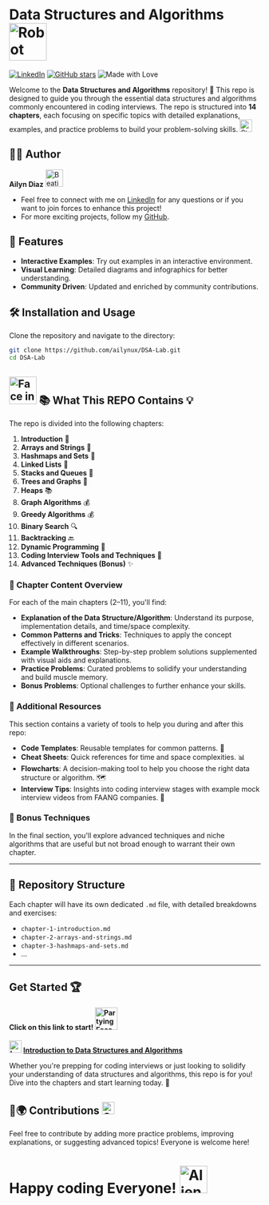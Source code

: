 # Data Structures and Algorithms <img src="https://raw.githubusercontent.com/Tarikul-Islam-Anik/Animated-Fluent-Emojis/master/Emojis/Smilies/Robot.png" alt="Robot" width="75" height="75" />
[![LinkedIn](https://img.shields.io/badge/LinkedIn-Profile-blue)](https://www.linkedin.com/in/ailyn-diaz-802943225)
[![GitHub stars](https://img.shields.io/github/stars/ailynux/DSA-Lab.svg?style=social&label=Star&maxAge=2592000)](https://GitHub.com/ailynux/DSA-Lab)
![Made with Love](https://img.shields.io/badge/Made%20with-💖%20by%20Ailyn%20Diaz-purple)

Welcome to the **Data Structures and Algorithms** repository! 🎉 This repo is designed to guide you through the essential data structures and algorithms commonly encountered in coding interviews. The repo is structured into **14 chapters**, each focusing on specific topics with detailed explanations, examples, and practice problems to build your problem-solving skills. <img src="https://raw.githubusercontent.com/Tarikul-Islam-Anik/Animated-Fluent-Emojis/master/Emojis/Smilies/Star-Struck.png" alt="Star-Struck" width="25" height="25" />

## 👨‍💻 Author
**Ailyn Diaz**  <img src="https://raw.githubusercontent.com/Tarikul-Islam-Anik/Animated-Fluent-Emojis/master/Emojis/Smilies/Beating%20Heart.png" alt="Beating Heart" width="35" height="35" />
- Feel free to connect with me on [LinkedIn](https://www.linkedin.com/in/ailyn-diaz-802943225) for any questions or if you want to join forces to enhance this project!
- For more exciting projects, follow my [GitHub](https://github.com/ailynux).

## 🌟 Features
- **Interactive Examples**: Try out examples in an interactive environment.
- **Visual Learning**: Detailed diagrams and infographics for better understanding.
- **Community Driven**: Updated and enriched by community contributions.

## 🛠️ Installation and Usage
Clone the repository and navigate to the directory:
```bash
git clone https://github.com/ailynux/DSA-Lab.git
cd DSA-Lab
```

## <img src="https://raw.githubusercontent.com/Tarikul-Islam-Anik/Animated-Fluent-Emojis/master/Emojis/Smilies/Face%20in%20Clouds.png" alt="Face in Clouds" width="55" height="55" /> 📚 What This REPO Contains 💡

The repo is divided into the following chapters:

1. **Introduction** 📘
2. **Arrays and Strings** 📒
3. **Hashmaps and Sets** 📗
4. **Linked Lists** 📕
5. **Stacks and Queues** 📓
6. **Trees and Graphs** 🌲
7. **Heaps** 📚
8. **Graph Algorithms** 💰
9. **Greedy Algorithms** 💰
10. **Binary Search** 🔍
11. **Backtracking** 🔙
12. **Dynamic Programming** 💾
13. **Coding Interview Tools and Techniques** 🔧
14. **Advanced Techniques (Bonus)** ✨


### 📝 Chapter Content Overview
For each of the main chapters (2–11), you'll find:

- **Explanation of the Data Structure/Algorithm**: Understand its purpose, implementation details, and time/space complexity.
- **Common Patterns and Tricks**: Techniques to apply the concept effectively in different scenarios.
- **Example Walkthroughs**: Step-by-step problem solutions supplemented with visual aids and explanations.
- **Practice Problems**: Curated problems to solidify your understanding and build muscle memory.
- **Bonus Problems**: Optional challenges to further enhance your skills.

### 💼 Additional Resources 
This section contains a variety of tools to help you during and after this repo:

- **Code Templates**: Reusable templates for common patterns. 🧩
- **Cheat Sheets**: Quick references for time and space complexities. 📊
- **Flowcharts**: A decision-making tool to help you choose the right data structure or algorithm. 🗺️
- **Interview Tips**: Insights into coding interview stages with example mock interview videos from FAANG companies. 🎥

### 🚀 Bonus Techniques
In the final section, you'll explore advanced techniques and niche algorithms that are useful but not broad enough to warrant their own chapter.

---

## 📂 Repository Structure

Each chapter will have its own dedicated `.md` file, with detailed breakdowns and exercises:

- `chapter-1-introduction.md`
- `chapter-2-arrays-and-strings.md`
- `chapter-3-hashmaps-and-sets.md`
- ...

---

##  Get Started 🏆
#### Click on this link to start! <img src="https://raw.githubusercontent.com/Tarikul-Islam-Anik/Animated-Fluent-Emojis/master/Emojis/Smilies/Partying%20Face.png" alt="Partying Face" width="45" height="45" />
**<img src="https://raw.githubusercontent.com/Tarikul-Islam-Anik/Animated-Fluent-Emojis/master/Emojis/Smilies/Left%20Speech%20Bubble.png" alt="Left Speech Bubble" width="25" height="25" /> [Introduction to Data Structures and Algorithms](chapter-1-introduction.md)**

Whether you're prepping for coding interviews or just looking to solidify your understanding of data structures and algorithms, this repo is for you! Dive into the chapters and start learning today. 🌟

## 🤝🌍 Contributions <img src="https://raw.githubusercontent.com/Tarikul-Islam-Anik/Animated-Fluent-Emojis/master/Emojis/Smilies/Green%20Heart.png" alt="Green Heart" width="25" height="25" />
Feel free to contribute by adding more practice problems, improving explanations, or suggesting advanced topics! Everyone is welcome here! 

# Happy coding Everyone! <img src="https://raw.githubusercontent.com/Tarikul-Islam-Anik/Animated-Fluent-Emojis/master/Emojis/Smilies/Alien%20Monster.png" alt="Alien Monster" width="55" height="55" />



